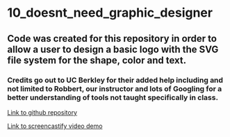 # 10_doesnt_need_graphic_designer

## Code was created for this repository in order to allow a user to design a basic logo with the SVG file system for the shape, color and text.

### Credits go out to UC Berkley for their added help including and not limited to Robbert, our instructor and lots of Googling for a better understanding of tools not taught specifically in class.



[Link to github repository](https://github.com/jayrodbutray/10_doesnt_need_graphic_designer)

[Link to screencastify video demo](https://drive.google.com/file/d/1_KM9B0K-mRfriL-OlrmwCSC_6GKxJydt/view)
